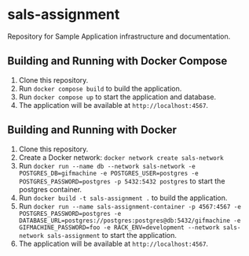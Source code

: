 # sals-assignment
 Repository for Sample Application infrastructure and documentation.

## Building and Running with Docker Compose

1. Clone this repository.
2. Run `docker compose build` to build the application.
3. Run `docker compose up` to start the application and database.
4. The application will be available at `http://localhost:4567`.

## Building and Running with Docker

1. Clone this repository.
2. Create a Docker network: `docker network create sals-network`
3. Run `docker run --name db --network sals-network -e POSTGRES_DB=gifmachine -e POSTGRES_USER=postgres -e POSTGRES_PASSWORD=postgres -p 5432:5432 postgres` to start the postgres container.
4. Run `docker build -t sals-assignment .` to build the application.
5. Run `docker run --name sals-assignment-container -p 4567:4567 -e POSTGRES_PASSWORD=postgres -e DATABASE_URL=postgres://postgres:postgres@db:5432/gifmachine -e GIFMACHINE_PASSWORD=foo -e RACK_ENV=development --network sals-network sals-assignment` to start the application.
6. The application will be available at `http://localhost:4567`.


